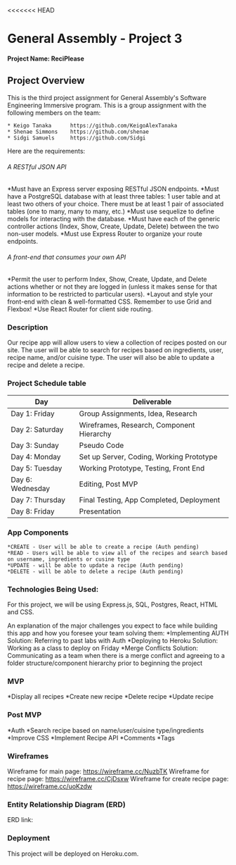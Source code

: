 <<<<<<< HEAD
# General Assembly - Project 3

#### Project Name: ReciPlease

## Project Overview
This is the third project assignment for General Assembly's Software Engineering Immersive program. This is a group assignment with the following members on the team: 

    * Keigo Tanaka      https://github.com/KeigoAlexTanaka
    * Shenae Simmons    https://github.com/shenae
    * Sidgi Samuels     https://github.com/Sidgi


Here are the requirements: 

###### A RESTful JSON API
*Must have an Express server exposing RESTful JSON endpoints.
*Must have a PostgreSQL database with at least three tables: 1 user table and at least two others of your choice. There must be at least 1 pair of associated tables (one to many, many to many, etc.)
*Must use sequelize to define models for interacting with the database.
*Must have each of the generic controller actions (Index, Show, Create, Update, Delete) between the two non-user models.
*Must use Express Router to organize your route endpoints.
###### A front-end that consumes your own API
*Permit the user to perform Index, Show, Create, Update, and Delete actions whether or not they are logged in (unless it makes sense for that information to be restricted to particular users).
*Layout and style your front-end with clean & well-formatted CSS. Remember to use Grid and Flexbox!
*Use React Router for client side routing.

### Description
Our recipe app will allow users to view a collection of recipes posted on our site. The user will be able to search for recipes based on ingredients, user, recipe name, and/or cuisine type. The user will also be able to update a recipe and delete a recipe.

### Project Schedule table

Day | Deliverable
-----------------|----------------------------------------
Day 1: Friday    | Group Assignments, Idea, Research
Day 2: Saturday    | Wireframes, Research, Component Hierarchy
Day 3: Sunday   | Pseudo Code
Day 4: Monday | Set up Server, Coding, Working Prototype
Day 5: Tuesday  | Working Prototype, Testing, Front End
Day 6: Wednesday    | Editing, Post MVP
Day 7: Thursday    | Final Testing, App Completed, Deployment
Day 8: Friday    | Presentation


### App Components	
    *CREATE - User will be able to create a recipe (Auth pending)
	*READ - Users will be able to view all of the recipes and search based on username, ingredients or cusine type
	*UPDATE - will be able to update a recipe (Auth pending)
	*DELETE - will be able to delete a recipe (Auth pending)

### Technologies Being Used:
For this project, we will be using Express.js, SQL, Postgres, React, HTML and CSS. 

An explanation of the major challenges you expect to face while building this app and how you foresee your team solving them:
*Implementing AUTH
    Solution: Referring to past labs with Auth
*Deploying to Heroku
    Solution: Working as a class to deploy on Friday
*Merge Conflicts
    Solution: Communicating as a team when there is a merge conflict and agreeing to a folder structure/component hierarchy prior to beginning the project

### MVP
*Display all recipes
*Create new recipe
*Delete recipe
*Update recipe

### Post MVP
*Auth
*Search recipe based on name/user/cuisine type/ingredients
*Improve CSS
*Implement Recipe API
*Comments
*Tags

### Wireframes
Wireframe for main page: https://wireframe.cc/NuzbTK
Wireframe for recipe page: https://wireframe.cc/CjDsxw
Wireframe for create recipe page: https://wireframe.cc/uoKzdw

### Entity Relationship Diagram (ERD)
ERD link:

### Deployment
This project will be deployed on Heroku.com. 
